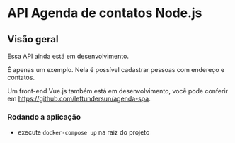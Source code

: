 # API Agenda de contatos Node.js

## Visão geral
Essa API ainda está em desenvolvimento.

É apenas um exemplo. Nela é possível cadastrar pessoas com endereço e contatos.

Um front-end Vue.js também está em desenvolvimento, você pode conferir em https://github.com/leftundersun/agenda-spa.

### Rodando a aplicação

* execute `docker-compose up` na raiz do projeto
